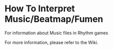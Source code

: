 # How To Interpret Music/Beatmap/Fumen
For information about Music files in Rhythm games

For more information, please refer to the Wiki.
